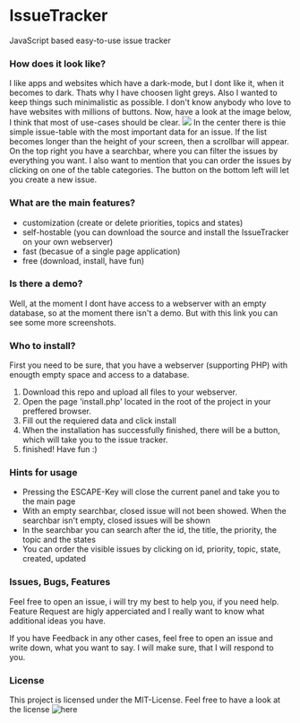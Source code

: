 # IssueTracker
JavaScript based easy-to-use issue tracker

### How does it look like?
I like apps and websites which have a dark-mode, but I dont like it, when it becomes to dark. Thats why I have choosen light greys. Also I wanted to keep things such minimalistic as possible. I don't know anybody who love to have websites with millions of buttons. Now, have a look at the image below, I think that most of use-cases should be clear.
![](http://manuel-serret.bplaced.de/IssueTracker/img/main.PNG)
In the center there is thie simple issue-table with the most important data for an issue. If the list becomes longer than the height of your screen, then a scrollbar will appear. On the top right you have a searchbar, where you can filter the issues by everything you want. I also want to mention that you can order the issues by clicking on one of the table categories. The button on the bottom left will let you create a new issue.


### What are the main features?
- customization (create or delete priorities, topics and states)
- self-hostable (you can download the source and install the IssueTracker on your own webserver)
- fast (becasue of a single page application)
- free (download, install, have fun)


### Is there a demo?
Well, at the moment I dont have access to a webserver with an empty database, so at the moment there isn't a demo. But with this link you can see some more screenshots.


### Who to install?
First you need to be sure, that you have a webserver (supporting PHP) with enougth empty space and access to a database.
1. Download this repo and upload all files to your webserver.
2. Open the page 'install.php' located in the root of the project in your preffered browser.
3. Fill out the requiered data and click install
4. When the installation has successfully finished, there will be a button, which will take you to the issue tracker.
5. finished! Have fun :)


### Hints for usage
- Pressing the ESCAPE-Key will close the current panel and take you to the main page
- With an empty searchbar, closed issue will not been showed. When the searchbar isn't empty, closed issues will be shown
- In the searchbar you can search after the id, the title, the priority, the topic and the states
- You can order the visible issues by clicking on id, priority, topic, state, created, updated


### Issues, Bugs, Features
Feel free to open an issue, i will try my best to help you, if you need help.
Feature Request are higly apperciated and I really want to know what additional ideas you have.

If you have Feedback in any other cases, feel free to open an issue and write down, what you want to say. I will make sure, that I will respond to you.


### License
This project is licensed under the MIT-License. Feel free to have a look at the license ![here](https://github.com/manuel3108/IssueTracker/blob/master/LICENSE)
